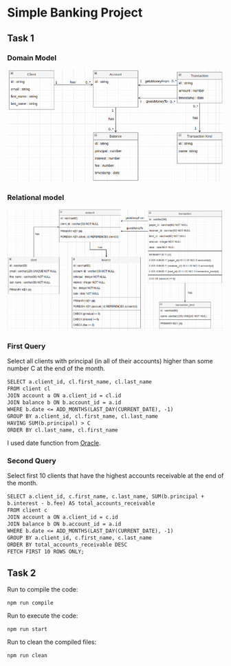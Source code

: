 # Simple Banking Project


## Task 1

### Domain Model
![domain model](./images/domain_model.png)

### Relational model
![relational model](./images/relational_model.png)

### First Query
Select all clients with principal (in all of their accounts) higher than some number C at the end of the month.

```
SELECT a.client_id, cl.first_name, cl.last_name
FROM client cl
JOIN account a ON a.client_id = cl.id
JOIN balance b ON b.account_id = a.id
WHERE b.date <= ADD_MONTHS(LAST_DAY(CURRENT_DATE), -1)
GROUP BY a.client_id, cl.first_name, cl.last_name
HAVING SUM(b.principal) > C
ORDER BY cl.last_name, cl.first_name
```

I used date function from [Oracle](https://www.oracletutorial.com/oracle-date-functions/).

### Second Query
Select first 10 clients that have the highest accounts receivable at the end of the month.

```
SELECT a.client_id, c.first_name, c.last_name, SUM(b.principal + b.interest - b.fee) AS total_accounts_receivable
FROM client c
JOIN account a ON a.client_id = c.id
JOIN balance b ON b.account_id = a.id
WHERE b.date <= ADD_MONTHS(LAST_DAY(CURRENT_DATE), -1)
GROUP BY a.client_id, c.first_name, c.last_name
ORDER BY total_accounts_receivable DESC
FETCH FIRST 10 ROWS ONLY;
```

## Task 2

Run to compile the code:
```
npm run compile
```

Run to execute the code:
```
npm run start
```

Run to clean the compiled files:
```
npm run clean
```

